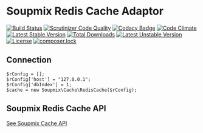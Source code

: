 # Soupmix Redis Cache Adaptor

[![Build Status](https://travis-ci.org/soupmix/cache-redis.svg?branch=master)](https://travis-ci.org/soupmix/cache-redis) [![Scrutinizer Code Quality](https://scrutinizer-ci.com/g/soupmix/cache-redis/badges/quality-score.png?b=master)](https://scrutinizer-ci.com/g/soupmix/cache-redis/?branch=master) [![Codacy Badge](https://api.codacy.com/project/badge/Grade/f2fd85aaddc44793bfc25020802ee5f2)](https://www.codacy.com/app/mehmet/cache-redis?utm_source=github.com&amp;utm_medium=referral&amp;utm_content=soupmix/cache-redis&amp;utm_campaign=Badge_Grade) [![Code Climate](https://codeclimate.com/github/soupmix/cache-redis/badges/gpa.svg)](https://codeclimate.com/github/soupmix/cache-redis) 
[![Latest Stable Version](https://poser.pugx.org/soupmix/cache-redis/v/stable)](https://packagist.org/packages/soupmix/cache-redis) [![Total Downloads](https://poser.pugx.org/soupmix/cache-redis/downloads)](https://packagist.org/packages/soupmix/cache-redis) [![Latest Unstable Version](https://poser.pugx.org/soupmix/cache-redis/v/unstable)](https://packagist.org/packages/soupmix/cache-redis) [![License](https://poser.pugx.org/soupmix/cache-redis/license)](https://packagist.org/packages/soupmix/cache-redis) [![composer.lock](https://poser.pugx.org/soupmix/cache-redis/composerlock)](https://packagist.org/packages/soupmix/cache-redis)


## Connection
```
$rConfig = [];
$rConfig['host'] = "127.0.0.1";
$rConfig['dbIndex'] = 1;
$cache = new Soupmix\Cache\RedisCache($rConfig);
```

## Soupmix Redis Cache API

[See Soupmix Cache API](https://github.com/soupmix/cache-base/blob/master/README.md)
